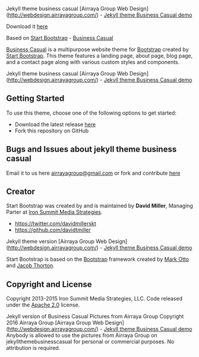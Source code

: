 Jekyll theme business casual [Airraya Group Web Design] (http://webdesign.airrayagroup.com/) - [Jekyll theme Business Casual demo](http://airrayagroupwebdesign.github.io/jekyllthemebusinesscasual/)

Download it [here](https://github.com/airrayagroupwebdesign/jekyllthemebusinesscasual/archive/master.zip)

Based on [Start Bootstrap](http://startbootstrap.com/) - [Business Casual](http://startbootstrap.com/template-overviews/business-casual/)

[Business Casual](http://startbootstrap.com/template-overviews/business-casual/) is a multipurpose website theme for [Bootstrap](http://getbootstrap.com/) created by [Start Bootstrap](http://startbootstrap.com/). This theme features a landing page, about page, blog page, and a contact page along with various custom styles and components.

Jekyll theme business casual [Airraya Group Web Design] (http://webdesign.airrayagroup.com/) - [Jekyll theme Business Casual demo](http://airrayagroupwebdesign.github.io/jekyllthemebusinesscasual/)

## Getting Started

To use this theme, choose one of the following options to get started:
* Download the latest release [here](https://github.com/airrayagroupwebdesign/jekyllthemebusinesscasual)
* Fork this repository on GitHub

## Bugs and Issues about jekyll theme business casual

Email it to us here airrayagroup@gmail.com or fork and contribute [here](https://github.com/airrayagroupwebdesign/jekyllthemebusinesscasual)

## Creator

Start Bootstrap was created by and is maintained by **David Miller**, Managing Parter at [Iron Summit Media Strategies](http://www.ironsummitmedia.com/).

* https://twitter.com/davidmillerskt
* https://github.com/davidtmiller

Jekyll theme version 
[Airraya Group Web Design] (http://webdesign.airrayagroup.com/) - [Jekyll theme Business Casual demo](http://airrayagroupwebdesign.github.io/jekyllthemebusinesscasual/)

Start Bootstrap is based on the [Bootstrap](http://getbootstrap.com/) framework created by [Mark Otto](https://twitter.com/mdo) and [Jacob Thorton](https://twitter.com/fat).

## Copyright and License

Copyright 2013-2015 Iron Summit Media Strategies, LLC. Code released under the [Apache 2.0](https://github.com/IronSummitMedia/startbootstrap-business-casual/blob/gh-pages/LICENSE) license.

Jekyll version of Business Casual 
Pictures from Airraya Group
Copyright 2016 Airraya Group [Airraya Group Web Design] (http://webdesign.airrayagroup.com/) - [Jekyll theme Business Casual demo](http://airrayagroupwebdesign.github.io/jekyllthemebusinesscasual/)
Anybody is allowed to use the pictures from Airraya Group on jekyllthemebusinesscasual for personal or commercial purposes. No attribution is required. 